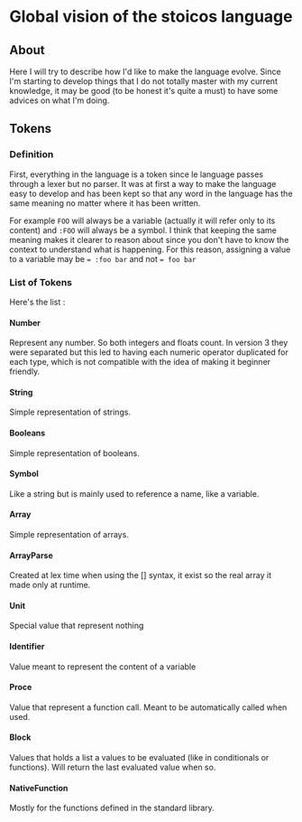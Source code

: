 # Global vision of the stoicos language
## About
Here I will try to describe how I'd like to make the language evolve. Since I'm starting to develop things that I do not totally master with my current knowledge, it may be good (to be honest it's quite a must) to have some advices on what I'm doing.

## Tokens
### Definition
First, everything in the language is a token since le language passes through a lexer but no parser.
It was at first a way to make the language easy to develop and has been kept so that any word in the language has the same meaning no matter where it has been written.

For example `FOO` will always be a variable (actually it will refer only to its content) and `:FOO` will always be a symbol.
I think that keeping the same meaning makes it clearer to reason about since you don't have to know the context to understand what is happening.
For this reason, assigning a value to a variable may be `= :foo bar` and not `= foo bar`

### List of Tokens
Here's the list :

#### Number
Represent any number. So both integers and floats count.
In version 3 they were separated but this led to having each numeric operator duplicated for each type, which is not compatible with the idea of making it beginner friendly.

#### String
Simple representation of strings.

#### Booleans
Simple representation of booleans.

#### Symbol
Like a string but is mainly used to reference a name, like a variable.

#### Array
Simple representation of arrays.

#### ArrayParse
Created at lex time when using the [] syntax, it exist so the real array it made only at runtime.

#### Unit
Special value that represent nothing

#### Identifier
Value meant to represent the content of a variable

#### Proce
Value that represent a function call. Meant to be automatically called when used.

#### Block
Values that holds a list a values to be evaluated (like in conditionals or functions). Will return the last evaluated value when so.

#### NativeFunction
Mostly for the functions defined in the standard library.
